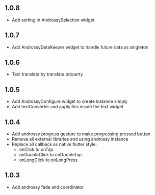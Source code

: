 ## 1.0.8

* Add sorting in AndrossySelection widget

## 1.0.7

* Add AndrossyDataKeeper widget to handle future data as singleton

## 1.0.6

* Text translate by translate property

## 1.0.5

* Add AndrossyConfigure widget to create instance simply
* Add textConverter and apply this inside the text widget

## 1.0.4

* Add androssy progress gesture to make progressing pressed button
* Remove all external libraries and using androssy instance
* Replace all callback as native flutter style:
    - onClick to onTap
    - onDoubleClick to onDoubleTap
    - onLongClick to onLongPress

## 1.0.3

* Add androssy fade and coordinator
